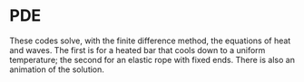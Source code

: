 # PDE
These codes solve, with the finite difference method, the equations of heat and waves. The first is for a heated bar that cools down to a uniform temperature; the second for an elastic rope with fixed ends. There is also an animation of the solution.
